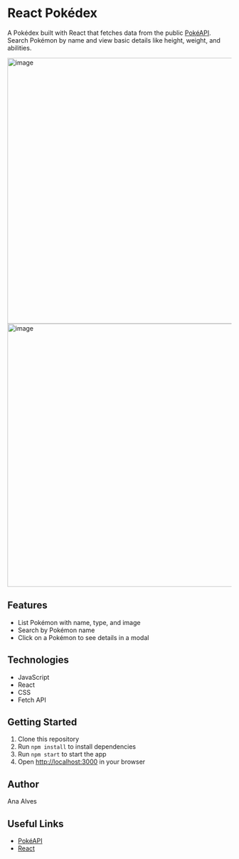 # React Pokédex

A Pokédex built with React that fetches data from the public [PokéAPI](https://pokeapi.co/).  
Search Pokémon by name and view basic details like height, weight, and abilities.

<img width="1350" height="598" alt="image" src="https://github.com/user-attachments/assets/d392d46b-2156-4b33-9bd4-119a1b7ca90d" />

<img width="1334" height="592" alt="image" src="https://github.com/user-attachments/assets/4ccb9c95-27b6-4912-a465-45ea64c4295c" />


## Features

- List Pokémon with name, type, and image  
- Search by Pokémon name  
- Click on a Pokémon to see details in a modal  

## Technologies

- JavaScript
- React  
- CSS  
- Fetch API  

## Getting Started

1. Clone this repository  
2. Run `npm install` to install dependencies  
3. Run `npm start` to start the app  
4. Open [http://localhost:3000](http://localhost:3000) in your browser  

## Author

Ana Alves

## Useful Links

- [PokéAPI](https://pokeapi.co/)  
- [React](https://reactjs.org/)
